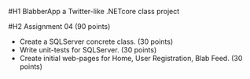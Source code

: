 #H1 BlabberApp a Twitter-like .NETcore class project

#H2 Assignment 04 (90 points)

- Create a SQLServer concrete class. (30 points)
- Write unit-tests for SQLServer. (30 points)
- Create initial web-pages for Home, User Registration, Blab Feed. (30 points)